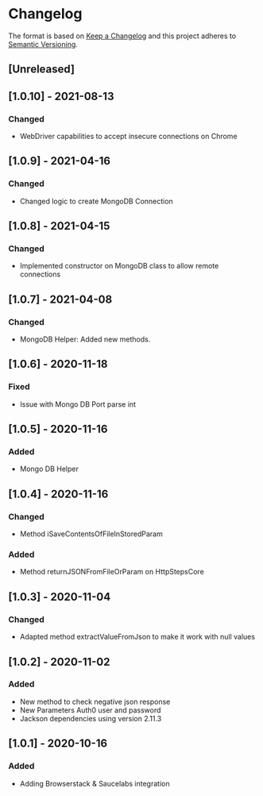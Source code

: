 # Changelog

The format is based on [Keep a Changelog](http://keepachangelog.com/en/1.0.0/)
and this project adheres to [Semantic Versioning](http://semver.org/spec/v2.0.0.html).

## [Unreleased]

## [1.0.10] - 2021-08-13
### Changed
- WebDriver capabilities to accept insecure connections on Chrome

## [1.0.9] - 2021-04-16
### Changed
- Changed logic to create MongoDB Connection

## [1.0.8] - 2021-04-15
### Changed
- Implemented constructor on MongoDB class to allow remote connections

## [1.0.7] - 2021-04-08
### Changed
- MongoDB Helper: Added new methods.

## [1.0.6] - 2020-11-18
### Fixed
- Issue with Mongo DB Port parse int

## [1.0.5] - 2020-11-16
### Added
- Mongo DB Helper

## [1.0.4] - 2020-11-16
### Changed
- Method iSaveContentsOfFileInStoredParam
### Added
- Method returnJSONFromFileOrParam on HttpStepsCore

## [1.0.3] - 2020-11-04
### Changed
- Adapted method extractValueFromJson to make it work with null values

## [1.0.2] - 2020-11-02
### Added
- New method to check negative json response
- New Parameters Auth0 user and password
- Jackson dependencies using version 2.11.3

## [1.0.1] - 2020-10-16
### Added
- Adding Browserstack & Saucelabs integration